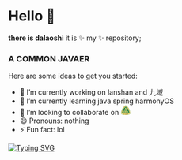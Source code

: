 # Hello 👋
**there is dalaoshi** it is ✨ my ✨ repository;
### A  COMMON  JAVAER

Here are some ideas to get you started:

- 🔭 I’m currently working on lanshan and 九域
- 🌱 I’m currently learning java spring harmonyOS
- 👯 I’m looking to collaborate on <img src="https://github.com/dls2233/dls2233/blob/main/cqupt.png" width="20" height="20" alt="cqupt"/><br/>
- 😄 Pronouns: nothing
- ⚡ Fun fact: lol

[![Typing SVG](https://readme-typing-svg.demolab.com/?lines=GOOD+GOOD+STUDY;HAPPY+EVERY+DAY)](https://git.io/typing-svg)


